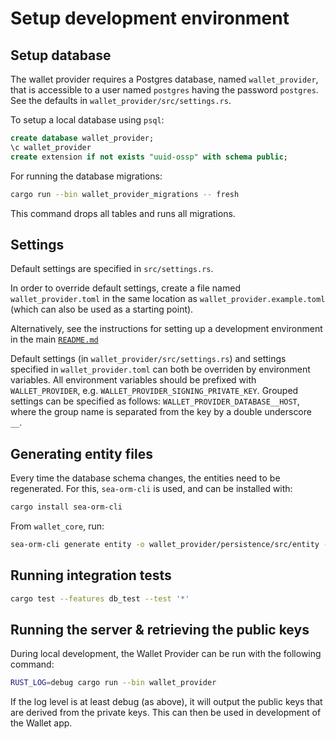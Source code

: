 # Setup development environment

## Setup database

The wallet provider requires a Postgres database, named `wallet_provider`, that is accessible to a user
named `postgres` having the password `postgres`. See the defaults in `wallet_provider/src/settings.rs`.

To setup a local database using `psql`:

```sql
create database wallet_provider;
\c wallet_provider
create extension if not exists "uuid-ossp" with schema public;
```

For running the database migrations:

```bash
cargo run --bin wallet_provider_migrations -- fresh
```

This command drops all tables and runs all migrations.

## Settings

Default settings are specified in `src/settings.rs`.

In order to override default settings, create a file named `wallet_provider.toml` in the same location as `wallet_provider.example.toml` (which can also be used
as a starting point).

Alternatively, see the instructions for setting up a development environment in the main [`README.md`](../../README.md#configuring-the-development-environment)

Default settings (in `wallet_provider/src/settings.rs`) and settings specified in `wallet_provider.toml` can both be overriden by environment variables. All
environment variables should be prefixed with `WALLET_PROVIDER`, e.g. `WALLET_PROVIDER_SIGNING_PRIVATE_KEY`. Grouped settings can be specified as
follows: `WALLET_PROVIDER_DATABASE__HOST`, where the group name is separated from the key by a double underscore `__`.

## Generating entity files

Every time the database schema changes, the entities need to be regenerated. For this, `sea-orm-cli` is used, and can be
installed with:

```bash
cargo install sea-orm-cli
```

From `wallet_core`, run:

```bash
sea-orm-cli generate entity -o wallet_provider/persistence/src/entity --database-url "postgres://localhost/wallet_provider"
```

## Running integration tests

```bash
cargo test --features db_test --test '*'
```

## Running the server & retrieving the public keys

During local development, the Wallet Provider can be run with the following command:

```bash
RUST_LOG=debug cargo run --bin wallet_provider
```

If the log level is at least debug (as above), it will output the public keys that are derived from the private keys.
This can then be used in development of the Wallet app.
